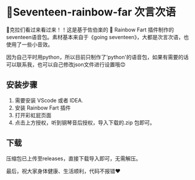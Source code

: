 # 🌈Seventeen-rainbow-far 次言次语 

💎克拉们看过来看过来！！这是基于佐伯楽的 🌈 Rainbow Fart 插件制作的seventeen语音包。素材基本来自于《going seventeen》，大都是次言次语，也使用了一些小音效。

因为自己平时用python，所以目前只制作了'python'的语音包，如果有需要的话可以联系我，也可以自己修改json文件进行设置哦😊

## 安装步骤

1. 需要安装 VScode 或者 IDEA.
2. 安装 Rainbow Fart 插件
3. 打开彩虹屁页面
4. 点击上方授权，听到钢琴音后授权，导入下载的.zip 包即可。

## 下载
压缩包已上传至releases，直接下载导入即可，无需解压。

最后，祝大家身体健康、生活顺利，代码不报错❤
